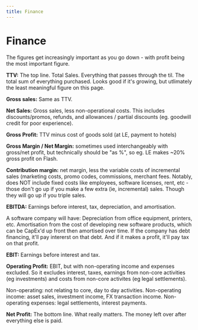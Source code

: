 ```yaml
---
title: Finance
---
```


<h1>Finance</h1>

The figures get increasingly important as you go down - with profit being the most important figure.

**TTV:** The top line. Total Sales. Everything that passes through the til. The total sum of everything purchased. Looks good if it's growing, but utlimately the least meaningful figure on this page.

**Gross sales:** Same as TTV.

**Net Sales:** Gross sales, less non-operational costs. This includes discounts/promos, refunds, and allowances / partial discounts (eg. goodwill credit for poor experience).

**Gross Profit:** TTV minus cost of goods sold (at LE, payment to hotels)

**Gross Margin / Net Margin:** sometimes used interchangeably with gross/net profit, but technically should be "as %", so eg. LE makes ~20% gross profit on Flash.

**Contribution margin:** net margin, less the variable costs of incremental sales (marketing costs, promo codes, commissions, merchant fees. Notably, does NOT include fixed costs like employees, software licenses, rent, etc - those don't go up if you make a few extra (ie, incremental) sales. Though they will go up if you triple sales.

**EBITDA:** Earnings before interest, tax, depreciation, and amortisation. 

A software company will have:
Depreciation from office equipment, printers, etc.
Amortisation from the cost of developing new software products, which can be CapEx'd up front then amortised over time.
If the company has debt financing, it'll pay intererst on that debt.
And if it makes a profit, it'll pay tax on that profit.

**EBIT:** Earnings before interest and tax.

**Operating Profit:** EBIT, but with non-operating income and expenses excluded. So it excludes interest, taxes, earnings from non-core activities (eg investments) and costs from non-core activites (eg legal settlements).

Non-operating: not relating to core, day to day activities.
Non-operating income: asset sales, investment income, FX transaction income.
Non-operating expenses: legal settlements, interest payments.

**Net Profit:** The bottom line. What really matters. The money left over after everything else is paid.